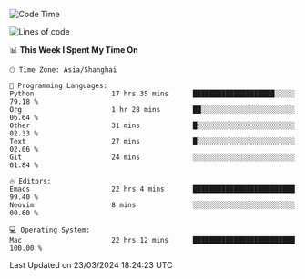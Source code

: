 <!--START_SECTION:waka-->
![Code Time](http://img.shields.io/badge/Code%20Time-1%2C874%20hrs%2058%20mins-blue)

![Lines of code](https://img.shields.io/badge/From%20Hello%20World%20I%27ve%20Written-292.1%20thousand%20lines%20of%20code-blue)

📊 **This Week I Spent My Time On** 

```text
🕑︎ Time Zone: Asia/Shanghai

💬 Programming Languages: 
Python                   17 hrs 35 mins      ████████████████████░░░░░   79.18 % 
Org                      1 hr 28 mins        ██░░░░░░░░░░░░░░░░░░░░░░░   06.64 % 
Other                    31 mins             █░░░░░░░░░░░░░░░░░░░░░░░░   02.33 % 
Text                     27 mins             █░░░░░░░░░░░░░░░░░░░░░░░░   02.06 % 
Git                      24 mins             ░░░░░░░░░░░░░░░░░░░░░░░░░   01.84 % 

🔥 Editors: 
Emacs                    22 hrs 4 mins       █████████████████████████   99.40 % 
Neovim                   8 mins              ░░░░░░░░░░░░░░░░░░░░░░░░░   00.60 % 

💻 Operating System: 
Mac                      22 hrs 12 mins      █████████████████████████   100.00 % 
```


 Last Updated on 23/03/2024 18:24:23 UTC
<!--END_SECTION:waka-->
